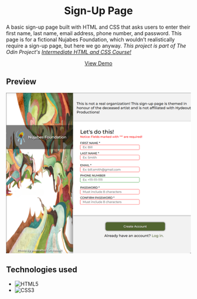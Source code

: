 <h1 align="center" id="title">Sign-Up Page</h1>

<p id="description">A basic sign-up page built with HTML and CSS that asks users to enter their first name, last name, email address, phone number, and password. This page is for a fictional Nujabes Foundation, which wouldn’t realistically require a sign-up page, but here we go anyway. <em>This project is part of The Odin Project's <a href="https://www.theodinproject.com/lessons/node-path-intermediate-html-and-css-sign-up-form" target="_blank" rel="noopener noreferrer">Intermediate HTML and CSS Course!</a></em></p>

<p align="center">
    <a href="https://jmagali.github.io/odin-sign-up-form/">View Demo</a>
</p>

## Preview
<div align="center">
    <img src="./preview/ss.png">
</div>

## Technologies used
- ![HTML5](https://img.shields.io/badge/html5-%23E34F26.svg?style=for-the-badge&logo=html5&logoColor=white)   
- ![CSS3](https://img.shields.io/badge/css3-%231572B6.svg?style=for-the-badge&logo=css3&logoColor=white)
